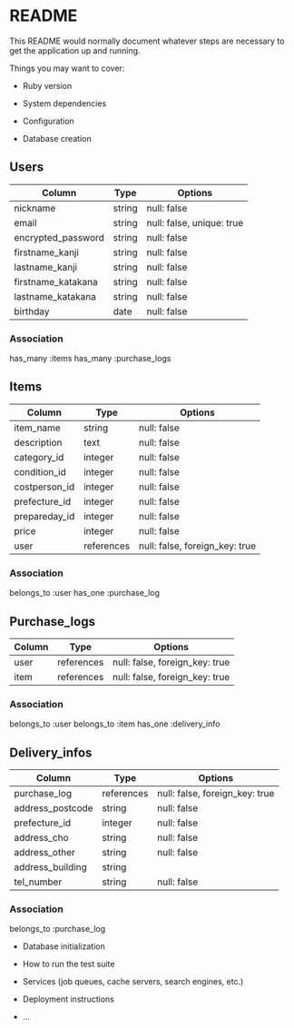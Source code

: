 # README

This README would normally document whatever steps are necessary to get the
application up and running.

Things you may want to cover:

* Ruby version

* System dependencies

* Configuration

* Database creation

## Users
| Column               | Type       | Options                        |
|----------------------|------------|--------------------------------|
| nickname             | string     | null: false                    |
| email                | string     | null: false, unique: true      |
| encrypted_password   | string     | null: false                    |
| firstname_kanji      | string     | null: false                    |
| lastname_kanji       | string     | null: false                    |
| firstname_katakana   | string     | null: false                    |
| lastname_katakana    | string     | null: false                    |
| birthday             | date       | null: false                    |
### Association 
has_many :items
has_many :purchase_logs


## Items
| Column               | Type       | Options                        |
|----------------------|------------|--------------------------------|
| item_name            | string     | null: false                    |
| description          | text       | null: false                    |
| category_id          | integer    | null: false                    |
| condition_id         | integer    | null: false                    |
| costperson_id        | integer    | null: false                    |
| prefecture_id        | integer    | null: false                    |
| prepareday_id        | integer    | null: false                    |
| price                | integer    | null: false                    |
| user                 | references | null: false, foreign_key: true |
### Association
belongs_to :user
has_one :purchase_log


## Purchase_logs
| Column               | Type       | Options                        |
|----------------------|------------|--------------------------------|
| user                 | references | null: false, foreign_key: true |
| item                 | references | null: false, foreign_key: true |
### Association
belongs_to :user
belongs_to :item
has_one :delivery_info


## Delivery_infos
| Column               | Type       | Options                        |
|----------------------|------------|--------------------------------|
| purchase_log         | references | null: false, foreign_key: true |
| address_postcode     | string     | null: false                    |
| prefecture_id        | integer    | null: false                    |
| address_cho          | string     | null: false                    |
| address_other        | string     | null: false                    |
| address_building     | string     |                                |
| tel_number           | string     | null: false                    |
### Association
belongs_to :purchase_log



* Database initialization

* How to run the test suite

* Services (job queues, cache servers, search engines, etc.)

* Deployment instructions

* ...
